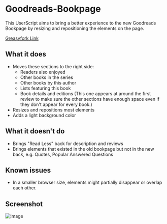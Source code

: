 # Goodreads-Bookpage
This UserScript aims to bring a better experience to the new Goodreads Bookpage by resizing and repositioning the elements on the page.

[Greasyfork Link](https://greasyfork.org/en/scripts/453992-goodreads-bookpage)

## What it does
- Moves these sections to the right side:
  - Readers also enjoyed
  - Other books in the series
  - Other books by this author
  - Lists featuring this book
  - Book details and editions (This one appears at around the first review to make sure the other sections have enough space even if they don't appear for every book.)
- Resizes and repositions most elements
- Adds a light background color

## What it doesn't do
- Brings "Read Less" back for description and reviews
- Brings elements that existed in the old bookpage but not in the new back, e.g. Quotes, Popular Answered Questions

## Known issues
- In a smaller browser size, elements might partially disappear or overlap each other.

## Screenshot
![image](https://user-images.githubusercontent.com/23014105/198884618-d9f93551-98ef-46f3-bb06-63c3b97a13a6.png)
